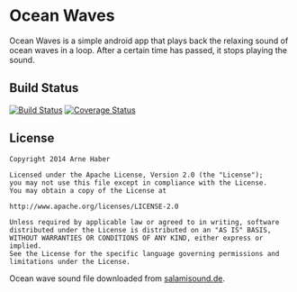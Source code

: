 # Ocean Waves

Ocean Waves is a simple android app that plays back the relaxing sound of ocean waves in a loop. After a certain time has passed,
it stops playing the sound.

## Build Status
[![Build Status](https://travis-ci.org/arnehaber/ocean-waves.svg?branch=master)](https://travis-ci.org/arnehaber/ocean-waves)
[![Coverage Status](https://coveralls.io/repos/arnehaber/ocean-waves/badge.png?branch=master)](https://coveralls.io/r/arnehaber/ocean-waves?branch=master)

## License

    Copyright 2014 Arne Haber
    
    Licensed under the Apache License, Version 2.0 (the "License");
    you may not use this file except in compliance with the License.
    You may obtain a copy of the License at
    
    http://www.apache.org/licenses/LICENSE-2.0
    
    Unless required by applicable law or agreed to in writing, software
    distributed under the License is distributed on an "AS IS" BASIS,
    WITHOUT WARRANTIES OR CONDITIONS OF ANY KIND, either express or implied.
    See the License for the specific language governing permissions and
    limitations under the License.
    
Ocean wave sound file downloaded from [salamisound.de](http://www.salamisound.de/3793245-meeresrauschen-leichte).

